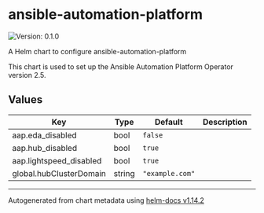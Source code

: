 # ansible-automation-platform

![Version: 0.1.0](https://img.shields.io/badge/Version-0.1.0-informational?style=flat-square)

A Helm chart to configure ansible-automation-platform

This chart is used to set up the Ansible Automation Platform Operator version 2.5.

## Values

| Key | Type | Default | Description |
|-----|------|---------|-------------|
| aap.eda_disabled | bool | `false` |  |
| aap.hub_disabled | bool | `true` |  |
| aap.lightspeed_disabled | bool | `true` |  |
| global.hubClusterDomain | string | `"example.com"` |  |

----------------------------------------------
Autogenerated from chart metadata using [helm-docs v1.14.2](https://github.com/norwoodj/helm-docs/releases/v1.14.2)
